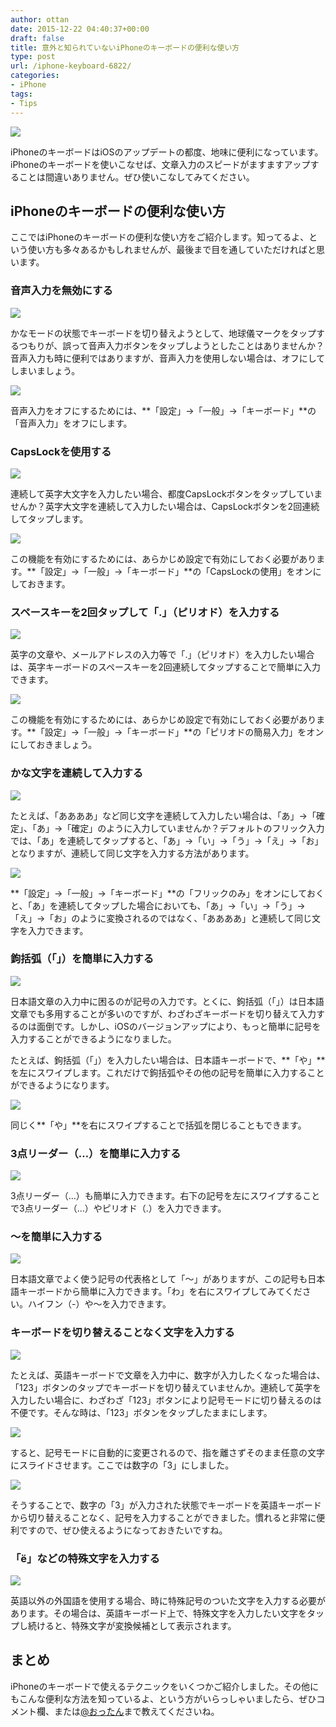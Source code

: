 ```yaml
---
author: ottan
date: 2015-12-22 04:40:37+00:00
draft: false
title: 意外と知られていないiPhoneのキーボードの便利な使い方
type: post
url: /iphone-keyboard-6822/
categories:
- iPhone
tags:
- Tips
---
```


![](/images/2015/12/151222-5678cae4b7330-1.jpg)






iPhoneのキーボードはiOSのアップデートの都度、地味に便利になっています。iPhoneのキーボードを使いこなせば、文章入力のスピードがますますアップすることは間違いありません。ぜひ使いこなしてみてください。





## iPhoneのキーボードの便利な使い方





ここではiPhoneのキーボードの便利な使い方をご紹介します。知ってるよ、という使い方も多々あるかもしれませんが、最後まで目を通していただければと思います。





### 音声入力を無効にする





![](/images/2015/12/151222-5678cae585a44-1.png)






かなモードの状態でキーボードを切り替えようとして、地球儀マークをタップするつもりが、誤って音声入力ボタンをタップしようとしたことはありませんか？音声入力も時に便利ではありますが、音声入力を使用しない場合は、オフにしてしまいましょう。





![](/images/2015/12/151222-5678cae68f691-1.png)






音声入力をオフにするためには、**「設定」→「一般」→「キーボード」**の「音声入力」をオフにします。





### CapsLockを使用する





![](/images/2015/12/151222-5678cae79351c-1.png)






連続して英字大文字を入力したい場合、都度CapsLockボタンをタップしていませんか？英字大文字を連続して入力したい場合は、CapsLockボタンを2回連続してタップします。





![](/images/2015/12/151222-5678cae88cf97-1.png)






この機能を有効にするためには、あらかじめ設定で有効にしておく必要があります。**「設定」→「一般」→「キーボード」**の「CapsLockの使用」をオンにしておきます。





### スペースキーを2回タップして「.」（ピリオド）を入力する





![](/images/2015/12/151222-5678cae9acb7a-1.png)






英字の文章や、メールアドレスの入力等で「.」（ピリオド）を入力したい場合は、英字キーボードのスペースキーを2回連続してタップすることで簡単に入力できます。





![](/images/2015/12/151222-5678caea977b0-1.png)






この機能を有効にするためには、あらかじめ設定で有効にしておく必要があります。**「設定」→「一般」→「キーボード」**の「ピリオドの簡易入力」をオンにしておきましょう。





### かな文字を連続して入力する





![](/images/2015/12/151222-5678caebb0a0e.png)






たとえば、「ああああ」など同じ文字を連続して入力したい場合は、「あ」→「確定」、「あ」→「確定」のように入力していませんか？デフォルトのフリック入力では、「あ」を連続してタップすると、「あ」→「い」→「う」→「え」→「お」となりますが、連続して同じ文字を入力する方法があります。





![](/images/2015/12/151222-5678caec86e27.png)






**「設定」→「一般」→「キーボード」**の「フリックのみ」をオンにしておくと、「あ」を連続してタップした場合においても、「あ」→「い」→「う」→「え」→「お」のように変換されるのではなく、「ああああ」と連続して同じ文字を入力できます。





### 鉤括弧（「」）を簡単に入力する





![](/images/2015/12/151222-5678caed8c809.png)






日本語文章の入力中に困るのが記号の入力です。とくに、鉤括弧（「」）は日本語文章でも多用することが多いのですが、わざわざキーボードを切り替えて入力するのは面倒です。しかし、iOSのバージョンアップにより、もっと簡単に記号を入力することができるようになりました。





たとえば、鉤括弧（「」）を入力したい場合は、日本語キーボードで、**「や」**を左にスワイプします。これだけで鉤括弧やその他の記号を簡単に入力することができるようになります。





![](/images/2015/12/151222-5678caee881c1-1.png)






同じく**「や」**を右にスワイプすることで括弧を閉じることもできます。





### 3点リーダー（…）を簡単に入力する





![](/images/2015/12/151222-5678caef86e49-1.png)






3点リーダー（…）も簡単に入力できます。右下の記号を左にスワイプすることで3点リーダー（…）やピリオド（.）を入力できます。





### 〜を簡単に入力する





![](/images/2015/12/151222-5678caf07ddce-1.png)






日本語文章でよく使う記号の代表格として「〜」がありますが、この記号も日本語キーボードから簡単に入力できます。「わ」を右にスワイプしてみてください。ハイフン（-）や〜を入力できます。





### キーボードを切り替えることなく文字を入力する





![](/images/2015/12/151222-5678d443b943e-1.png)






たとえば、英語キーボードで文章を入力中に、数字が入力したくなった場合は、「123」ボタンのタップでキーボードを切り替えていませんか。連続して英字を入力したい場合に、わざわざ「123」ボタンにより記号モードに切り替えるのは不便です。そんな時は、「123」ボタンをタップしたままにします。





![](/images/2015/12/151222-5678d444afbf2-1.png)






すると、記号モードに自動的に変更されるので、指を離さずそのまま任意の文字にスライドさせます。ここでは数字の「3」にしました。





![](/images/2015/12/151222-5678caf392612-1.png)






そうすることで、数字の「3」が入力された状態でキーボードを英語キーボードから切り替えることなく、記号を入力することができました。慣れると非常に便利ですので、ぜひ使えるようになっておきたいですね。





### 「ë」などの特殊文字を入力する





![](/images/2015/12/151222-5678caf48cc44-1.png)






英語以外の外国語を使用する場合、時に特殊記号のついた文字を入力する必要があります。その場合は、英語キーボード上で、特殊文字を入力したい文字をタップし続けると、特殊文字が変換候補として表示されます。





## まとめ





iPhoneのキーボードで使えるテクニックをいくつかご紹介しました。その他にもこんな便利な方法を知っているよ、という方がいらっしゃいましたら、ぜひコメント欄、または[@おったん](https://twitter.com/ottanxyz)まで教えてくださいね。
